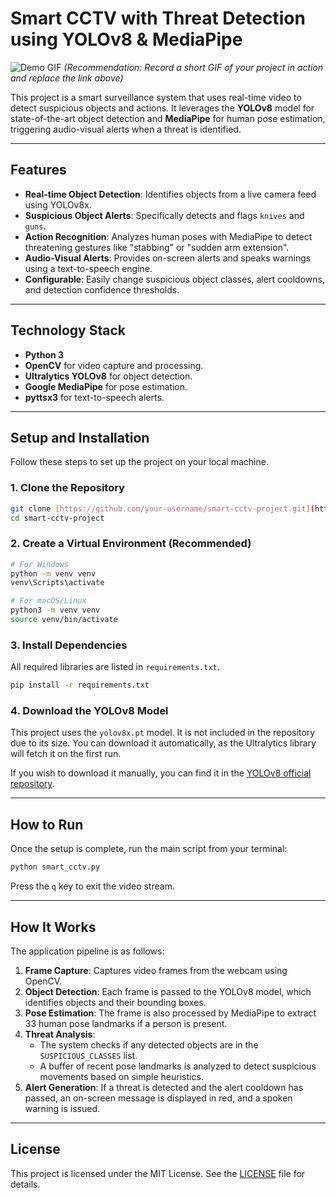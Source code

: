 # Smart CCTV with Threat Detection using YOLOv8 & MediaPipe

![Demo GIF](https://your-link-to-a-demo-gif.com/demo.gif)
*(Recommendation: Record a short GIF of your project in action and replace the link above)*

This project is a smart surveillance system that uses real-time video to detect suspicious objects and actions. It leverages the **YOLOv8** model for state-of-the-art object detection and **MediaPipe** for human pose estimation, triggering audio-visual alerts when a threat is identified.

---

## Features
- **Real-time Object Detection**: Identifies objects from a live camera feed using YOLOv8x.
- **Suspicious Object Alerts**: Specifically detects and flags `knives` and `guns`.
- **Action Recognition**: Analyzes human poses with MediaPipe to detect threatening gestures like "stabbing" or "sudden arm extension".
- **Audio-Visual Alerts**: Provides on-screen alerts and speaks warnings using a text-to-speech engine.
- **Configurable**: Easily change suspicious object classes, alert cooldowns, and detection confidence thresholds.

---

## Technology Stack
- **Python 3**
- **OpenCV** for video capture and processing.
- **Ultralytics YOLOv8** for object detection.
- **Google MediaPipe** for pose estimation.
- **pyttsx3** for text-to-speech alerts.

---

## Setup and Installation

Follow these steps to set up the project on your local machine.

### 1. Clone the Repository
```bash
git clone [https://github.com/your-username/smart-cctv-project.git](https://github.com/your-username/smart-cctv-project.git)
cd smart-cctv-project
```

### 2. Create a Virtual Environment (Recommended)
```bash
# For Windows
python -m venv venv
venv\Scripts\activate

# For macOS/Linux
python3 -m venv venv
source venv/bin/activate
```

### 3. Install Dependencies
All required libraries are listed in `requirements.txt`.
```bash
pip install -r requirements.txt
```

### 4. Download the YOLOv8 Model
This project uses the `yolov8x.pt` model. It is not included in the repository due to its size. You can download it automatically, as the Ultralytics library will fetch it on the first run.

If you wish to download it manually, you can find it in the [YOLOv8 official repository](https://github.com/ultralytics/ultralytics).

---

## How to Run
Once the setup is complete, run the main script from your terminal:
```bash
python smart_cctv.py
```
Press the `q` key to exit the video stream.

---

## How It Works
The application pipeline is as follows:
1.  **Frame Capture**: Captures video frames from the webcam using OpenCV.
2.  **Object Detection**: Each frame is passed to the YOLOv8 model, which identifies objects and their bounding boxes.
3.  **Pose Estimation**: The frame is also processed by MediaPipe to extract 33 human pose landmarks if a person is present.
4.  **Threat Analysis**:
    * The system checks if any detected objects are in the `SUSPICIOUS_CLASSES` list.
    * A buffer of recent pose landmarks is analyzed to detect suspicious movements based on simple heuristics.
5.  **Alert Generation**: If a threat is detected and the alert cooldown has passed, an on-screen message is displayed in red, and a spoken warning is issued.

---

## License
This project is licensed under the MIT License. See the [LICENSE](LICENSE) file for details.
